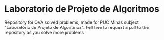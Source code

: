 # Laboratorio de Projeto de Algoritmos
Repository for OVA solved problems, made for PUC Minas subject "Laboratório de Projeto de Algoritmos". 
Fell free to request a pull to the repository as you solve more problems


